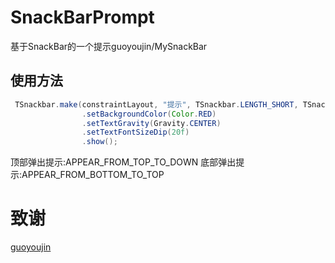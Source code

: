 # SnackBarPrompt
基于SnackBar的一个提示guoyoujin/MySnackBar
## 使用方法
```java
 TSnackbar.make(constraintLayout, "提示", TSnackbar.LENGTH_SHORT, TSnackbar.APPEAR_FROM_TOP_TO_DOWN)
                .setBackgroundColor(Color.RED)
                .setTextGravity(Gravity.CENTER)
                .setTextFontSizeDip(20f)
                .show();
```
顶部弹出提示:APPEAR_FROM_TOP_TO_DOWN
底部弹出提示:APPEAR_FROM_BOTTOM_TO_TOP

#  致谢
[guoyoujin](https://github.com/guoyoujin)

